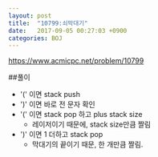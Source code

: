 ```yaml
---
layout: post
title:  "10799:쇠막대기"
date:   2017-09-05 00:27:03 +0900
categories: BOJ
---
```



<https://www.acmicpc.net/problem/10799>

##풀이
* '(' 이면 stack push 
* ')' 이면 바로 전 문자 확인
* '(' 이면 stack pop 하고 plus stack size      
	* 레이저이기 때문에, stack size만큼 짤림
* ')' 이면 1 더하고 stack pop                         
	* 막대기의 끝이기 때문, 한 개만큼 짤림.
